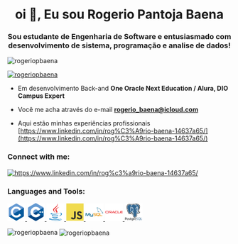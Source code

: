 <h1 align="center">oi 👋, Eu sou Rogerio Pantoja Baena</h1>
<h3 align="center">Sou estudante de Engenharia de Software e entusiasmado com desenvolvimento de sistema, programação e analise de dados!</h3>

<p align="left"> <img src="https://komarev.com/ghpvc/?username=rogeriopbaena&label=Profile%20views&color=0e75b6&style=flat" alt="rogeriopbaena" /> </p>

<p align="left"> <a href="https://github.com/ryo-ma/github-profile-trophy"><img src="https://github-profile-trophy.vercel.app/?username=rogeriopbaena" alt="rogeriopbaena" /></a> </p>

- Em desenvolvimento Back-and **One Oracle Next Education / Alura, DIO Campus Expert**

- Você me acha através do e-mail **rogerio_baena@icloud.com**

- Aqui estão minhas experiências profissionais [https://www.linkedin.com/in/rog%C3%A9rio-baena-14637a65/](https://www.linkedin.com/in/rog%C3%A9rio-baena-14637a65/)

<h3 align="left">Connect with me:</h3>
<p align="left">
<a href="https://linkedin.com/in/https://www.linkedin.com/in/rog%c3%a9rio-baena-14637a65/" target="blank"><img align="center" src="https://raw.githubusercontent.com/rahuldkjain/github-profile-readme-generator/master/src/images/icons/Social/linked-in-alt.svg" alt="https://www.linkedin.com/in/rog%c3%a9rio-baena-14637a65/" height="30" width="40" /></a>
</p>

<h3 align="left">Languages and Tools:</h3>
<p align="left"> <a href="https://www.cprogramming.com/" target="_blank" rel="noreferrer"> <img src="https://raw.githubusercontent.com/devicons/devicon/master/icons/c/c-original.svg" alt="c" width="40" height="40"/> </a> <a href="https://www.w3schools.com/cpp/" target="_blank" rel="noreferrer"> <img src="https://raw.githubusercontent.com/devicons/devicon/master/icons/cplusplus/cplusplus-original.svg" alt="cplusplus" width="40" height="40"/> </a> <a href="https://www.java.com" target="_blank" rel="noreferrer"> <img src="https://raw.githubusercontent.com/devicons/devicon/master/icons/java/java-original.svg" alt="java" width="40" height="40"/> </a> <a href="https://developer.mozilla.org/en-US/docs/Web/JavaScript" target="_blank" rel="noreferrer"> <img src="https://raw.githubusercontent.com/devicons/devicon/master/icons/javascript/javascript-original.svg" alt="javascript" width="40" height="40"/> </a> <a href="https://www.mysql.com/" target="_blank" rel="noreferrer"> <img src="https://raw.githubusercontent.com/devicons/devicon/master/icons/mysql/mysql-original-wordmark.svg" alt="mysql" width="40" height="40"/> </a> <a href="https://www.oracle.com/" target="_blank" rel="noreferrer"> <img src="https://raw.githubusercontent.com/devicons/devicon/master/icons/oracle/oracle-original.svg" alt="oracle" width="40" height="40"/> </a> <a href="https://www.postgresql.org" target="_blank" rel="noreferrer"> <img src="https://raw.githubusercontent.com/devicons/devicon/master/icons/postgresql/postgresql-original-wordmark.svg" alt="postgresql" width="40" height="40"/> </a> </p>

<p><img align="left" src="https://github-readme-stats.vercel.app/api/top-langs?username=rogeriopbaena&show_icons=true&locale=en&layout=compact" alt="rogeriopbaena" /></p>

<p>&nbsp;<img align="center" src="https://github-readme-stats.vercel.app/api?username=rogeriopbaena&show_icons=true&locale=en" alt="rogeriopbaena" /></p>


<!--
**rogeriopbaena/rogeriopbaena** is a ✨ _special_ ✨ repository because its `README.md` (this file) appears on your GitHub profile.

Here are some ideas to get you started:

- 🔭 I’m currently working on ...
- 🌱 I’m currently learning ...
- 👯 I’m looking to collaborate on ...
- 🤔 I’m looking for help with ...
- 💬 Ask me about ...
- 📫 How to reach me: ...
- 😄 Pronouns: ...
- ⚡ Fun fact: ...
-->
